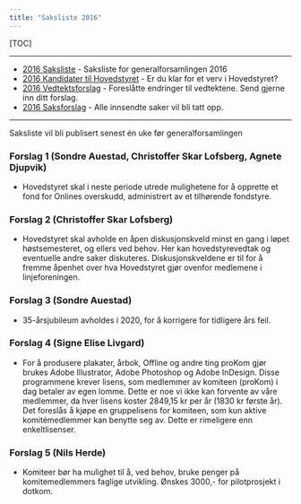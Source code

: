```yaml
---
title: "Saksliste 2016"
---
```


[TOC]

---

* [2016 Saksliste](/generalforsamlingen/2016/saksliste) - Saksliste for generalforsamlingen 2016
* [2016 Kandidater til Hovedstyret](/generalforsamlingen/2016/valg) - Er du klar for et verv i Hovedstyret?
* [2016 Vedtektsforslag](/generalforsamlingen/2016/vedtekstforslag) - Foreslåtte endringer til vedtektene. Send gjerne inn ditt forslag.
* [2016 Saksforslag](/generalforsamlingen/2016/saksforslag) - Alle innsendte saker vil bli tatt opp.

---
Saksliste vil bli publisert senest én uke før generalforsamlingen

### Forslag 1 (Sondre Auestad, Christoffer Skar Lofsberg, Agnete Djupvik)

* Hovedstyret skal i neste periode utrede mulighetene for å opprette et fond for Onlines overskudd, administrert av et tilhørende fondstyre.

### Forslag 2 (Christoffer Skar Lofsberg)

* Hovedstyret skal avholde en åpen diskusjonskveld minst en gang i løpet høstsemesteret, og ellers ved behov. Her kan hovedstyrevedtak og eventuelle andre saker diskuteres. Diskusjonskveldene er til for å fremme åpenhet over hva Hovedstyret gjør ovenfor medlemene i linjeforeningen.

### Forslag 3 (Sondre Auestad)

* 35-årsjubileum avholdes i 2020, for å korrigere for tidligere års feil.

### Forslag 4 (Signe Elise Livgard)

* For å produsere plakater, årbok, Offline og andre ting proKom gjør brukes Adobe Illustrator, Adobe Photoshop og Adobe InDesign. Disse programmene krever lisens, som medlemmer av komiteen (proKom) i dag betaler av egen lomme. Dette er noe vi ikke kan forvente av våre medlemmer, da hver lisens koster 2849,15 kr per år (1830 kr første år). Det foreslås å kjøpe en gruppelisens for komiteen, som kun aktive komitémedlemmer kan benytte seg av. Dette er rimeligere enn enkeltlisenser.

### Forslag 5 (Nils Herde)

* Komiteer bør ha mulighet til å, ved behov, bruke penger på komitemedlemmers faglige utvikling. Ønskes 3000,- for pilotprosjekt i dotkom.